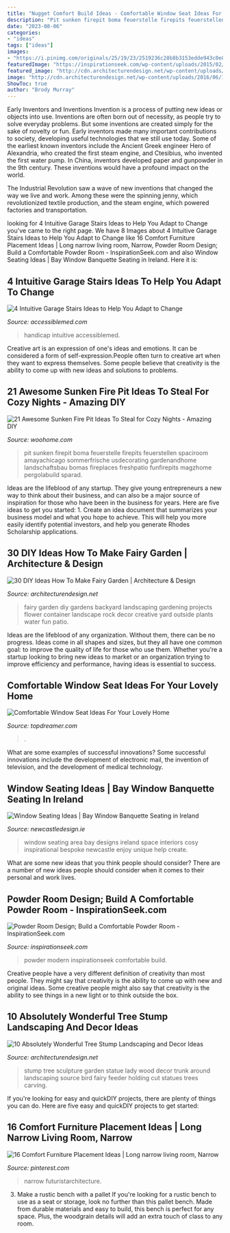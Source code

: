 ```yaml
---
title: "Nugget Comfort Build Ideas - Comfortable Window Seat Ideas For Your Lovely Home"
description: "Pit sunken firepit boma feuerstelle firepits feuerstellen spaciroom amayachicago sommerfrische usdecorating gardenandhome landschaftsbau bomas fireplaces freshpatio funfirepits magzhome pergolabuild sparad"
date: "2023-08-06"
categories:
- "ideas"
tags: ["ideas"]
images:
- "https://i.pinimg.com/originals/25/19/23/2519236c28b8b3153edde943c0e8666d.jpg"
featuredImage: "https://inspirationseek.com/wp-content/uploads/2015/02/Modern-Powder-Room-Ideas.jpg"
featured_image: "http://cdn.architecturendesign.net/wp-content/uploads/2016/06/11-1.jpg"
image: "http://cdn.architecturendesign.net/wp-content/uploads/2016/06/11-1.jpg"
ShowToc: true
author: "Brody Murray"
---
```



Early Inventors and Inventions
Invention is a process of putting new ideas or objects into use. Inventions are often born out of necessity, as people try to solve everyday problems. But some inventions are created simply for the sake of novelty or fun. Early inventors made many important contributions to society, developing useful technologies that we still use today.
Some of the earliest known inventors include the Ancient Greek engineer Hero of Alexandria, who created the first steam engine, and Ctesibius, who invented the first water pump. In China, inventors developed paper and gunpowder in the 9th century. These inventions would have a profound impact on the world.

The Industrial Revolution saw a wave of new inventions that changed the way we live and work. Among these were the spinning jenny, which revolutionized textile production, and the steam engine, which powered factories and transportation.

	

		
looking for 4 Intuitive Garage Stairs Ideas to Help You Adapt to Change you've came to the right page. We have 8 Images about 4 Intuitive Garage Stairs Ideas to Help You Adapt to Change like 16 Comfort Furniture Placement Ideas | Long narrow living room, Narrow, Powder Room Design; Build a Comfortable Powder Room - InspirationSeek.com and also Window Seating Ideas | Bay Window Banquette Seating in Ireland. Here it is:
		
    
## 4 Intuitive Garage Stairs Ideas To Help You Adapt To Change

<img loading=lazy src="https://www.accessiblemed.com/wp-content/uploads/2021/04/custom-wooden-easy-steps-garage-stairs-for-home-accessibility-d-768x1024.jpg" onerror="this.onerror=null;this.src='https://tse2.mm.bing.net/th?id=OIP.65GLaulgRasa57RABPffswHaJ4&amp;pid=15.1';" alt="4 Intuitive Garage Stairs Ideas to Help You Adapt to Change">

_Source: accessiblemed.com_

>handicap intuitive accessiblemed. 

	

Creative art is an expression of one's ideas and emotions. It can be considered a form of self-expression.People often turn to creative art when they want to express themselves. Some people believe that creativity is the ability to come up with new ideas and solutions to problems.

    
## 21 Awesome Sunken Fire Pit Ideas To Steal For Cozy Nights - Amazing DIY

<img loading=lazy src="https://www.woohome.com/wp-content/uploads/2017/09/sunken-firepit-for-cozy-nights-16.jpg" onerror="this.onerror=null;this.src='https://tse4.mm.bing.net/th?id=OIP.GWOZy16yYjzt20OuFXKsFAHaE8&amp;pid=15.1';" alt="21 Awesome Sunken Fire Pit Ideas To Steal for Cozy Nights - Amazing DIY">

_Source: woohome.com_

>pit sunken firepit boma feuerstelle firepits feuerstellen spaciroom amayachicago sommerfrische usdecorating gardenandhome landschaftsbau bomas fireplaces freshpatio funfirepits magzhome pergolabuild sparad. 

	

Ideas are the lifeblood of any startup. They give young entrepreneurs a new way to think about their business, and can also be a major source of inspiration for those who have been in the business for years. Here are five ideas to get you started: 1. Create an idea document that summarizes your business model and what you hope to achieve. This will help you more easily identify potential investors, and help you generate Rhodes Scholarship applications. 
    
## 30 DIY Ideas How To Make Fairy Garden | Architecture &amp; Design

<img loading=lazy src="http://cdn.architecturendesign.net/wp-content/uploads/2015/12/AD-DIY-Ideas-How-To-Make-Fairy-Garden-19.png" onerror="this.onerror=null;this.src='https://tse1.mm.bing.net/th?id=OIP.frF_FDonHlt1AnEiAc7tMgHaJ9&amp;pid=15.1';" alt="30 DIY Ideas How To Make Fairy Garden | Architecture &amp; Design">

_Source: architecturendesign.net_

>fairy garden diy gardens backyard landscaping gardening projects flower container landscape rock decor creative yard outside plants water fun patio. 

	

Ideas are the lifeblood of any organization. Without them, there can be no progress. Ideas come in all shapes and sizes, but they all have one common goal: to improve the quality of life for those who use them. Whether you're a startup looking to bring new ideas to market or an organization trying to improve efficiency and performance, having ideas is essential to success.

    
## Comfortable Window Seat Ideas For Your Lovely Home

<img loading=lazy src="https://topdreamer.com/wp-content/uploads/2014/09/Marvelous-grey-bedroom-window-seat-ideas-combine-assorted-motif-cushions-with-unique-bay-window-frames-completed-grey-curtains-945x944.jpg" onerror="this.onerror=null;this.src='https://tse4.mm.bing.net/th?id=OIP.cT5H4Bkku3yHAdEbe3NbdAHaHZ&amp;pid=15.1';" alt="Comfortable Window Seat Ideas For Your Lovely Home">

_Source: topdreamer.com_

>. 

	

What are some examples of successful innovations?
Some successful innovations include the development of electronic mail, the invention of television, and the development of medical technology.

    
## Window Seating Ideas | Bay Window Banquette Seating In Ireland

<img loading=lazy src="https://newcastledesign.ie/wp-content/uploads/2017/05/09.jpg" onerror="this.onerror=null;this.src='https://tse4.mm.bing.net/th?id=OIP.qfESndAqnMhXg7SPku2oUQHaLZ&amp;pid=15.1';" alt="Window Seating Ideas | Bay Window Banquette Seating in Ireland">

_Source: newcastledesign.ie_

>window seating area bay designs ireland space interiors cosy inspirational bespoke newcastle enjoy unique help create. 

	

What are some new ideas that you think people should consider?
There are a number of new ideas people should consider when it comes to their personal and work lives.

    
## Powder Room Design; Build A Comfortable Powder Room - InspirationSeek.com

<img loading=lazy src="https://inspirationseek.com/wp-content/uploads/2015/02/Modern-Powder-Room-Ideas.jpg" onerror="this.onerror=null;this.src='https://tse3.mm.bing.net/th?id=OIP.82xcz98OK-2hk6UNYv7c_gHaLH&amp;pid=15.1';" alt="Powder Room Design; Build a Comfortable Powder Room - InspirationSeek.com">

_Source: inspirationseek.com_

>powder modern inspirationseek comfortable build. 

	

Creative people have a very different definition of creativity than most people. They might say that creativity is the ability to come up with new and original ideas. Some creative people might also say that creativity is the ability to see things in a new light or to think outside the box.

    
## 10 Absolutely Wonderful Tree Stump Landscaping And Decor Ideas

<img loading=lazy src="http://cdn.architecturendesign.net/wp-content/uploads/2016/06/11-1.jpg" onerror="this.onerror=null;this.src='https://tse3.mm.bing.net/th?id=OIP.hF7MOAOYjjN1m3P1uGhFJgHaLE&amp;pid=15.1';" alt="10 Absolutely Wonderful Tree Stump Landscaping and Decor Ideas">

_Source: architecturendesign.net_

>stump tree sculpture garden statue lady wood decor trunk around landscaping source bird fairy feeder holding cut statues trees carving. 

	

If you're looking for easy and quickDIY projects, there are plenty of things you can do. Here are five easy and quickDIY projects to get started: 

    
## 16 Comfort Furniture Placement Ideas | Long Narrow Living Room, Narrow

<img loading=lazy src="https://i.pinimg.com/originals/25/19/23/2519236c28b8b3153edde943c0e8666d.jpg" onerror="this.onerror=null;this.src='https://tse4.mm.bing.net/th?id=OIP.ZpWdPlfe4PVHhCT63xZMVQHaLH&amp;pid=15.1';" alt="16 Comfort Furniture Placement Ideas | Long narrow living room, Narrow">

_Source: pinterest.com_

>narrow futuristarchitecture. 

	

3. Make a rustic bench with a pallet
If you're looking for a rustic bench to use as a seat or storage, look no further than this pallet bench. Made from durable materials and easy to build, this bench is perfect for any space. Plus, the woodgrain details will add an extra touch of class to any room.

